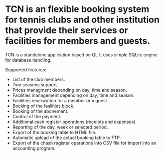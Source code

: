 # TCN is an flexible booking system for tennis clubs and other institution that provide their services or facilities for members and guests.
  
  TCN is a standalone application based on Qt. It uses simple SQLite engine for database handling. 
  
  Supported features:
   - List of the club members.
   - Two seasons support.
   - Prices managment depending on day, time and season.
   - Facilities management depending on day, time and season.
   - Facilities reserwation for a member or a guest.
   - Booking of the fasilities block.
   - Booking of the abonement.
   - Control of the payment.
   - Additional cash register operations (receipts and expenses).
   - Reporting of the day, week or selected period. 
   - Export of the booking table to HTML file.
   - Automatic upload of the actuel booking table to FTP.
   - Export of the chash register operations into CSV file for import into an accounting program.
   
